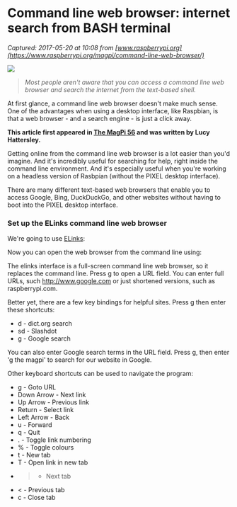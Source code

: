 # Command line web browser: internet search from BASH terminal

_Captured: 2017-05-20 at 10:08 from [www.raspberrypi.org](https://www.raspberrypi.org/magpi/command-line-web-browser/)_

![](https://www.raspberrypi.org/magpi/wp-content/uploads/2017/05/web-browser-command-line.jpg)

> _Most people aren't aware that you can access a command line web browser and search the internet from the text-based shell._

At first glance, a command line web browser doesn't make much sense. One of the advantages when using a desktop interface, like Raspbian, is that a web browser - and a search engine - is just a click away.

**This article first appeared in [The MagPi 56](http://magpi.cc/2oBtrJh) and was written by Lucy Hattersley.**

Getting online from the command line web browser is a lot easier than you'd imagine. And it's incredibly useful for searching for help, right inside the command line environment. And it's especially useful when you're working on a headless version of Rasbpian (without the PIXEL desktop interface).

There are many different text-based web browsers that enable you to access Google, Bing, DuckDuckGo, and other websites without having to boot into the PIXEL desktop interface.

### Set up the ELinks command line web browser

We're going to use [ELinks](http://magpi.cc/2pHyVX0):

Now you can open the web browser from the command line using:

The elinks interface is a full-screen command line web browser, so it replaces the command line. Press g to open a URL field. You can enter full URLs, such http://www.google.com or just shortened versions, such as raspberrypi.com.

Better yet, there are a few key bindings for helpful sites. Press g then enter these shortcuts:

  * d - dict.org search
  * sd - Slashdot
  * g - Google search

You can also enter Google search terms in the URL field. Press g, then enter 'g the magpi' to search for our website in Google.

Other keyboard shortcuts can be used to navigate the program:

  * g - Goto URL
  * Down Arrow - Next link
  * Up Arrow - Previous link
  * Return - Select link
  * Left Arrow - Back
  * u - Forward
  * q - Quit
  * . - Toggle link numbering
  * % - Toggle colours
  * t - New tab
  * T - Open link in new tab
  * > - Next tab
  * < - Previous tab
  * c - Close tab
